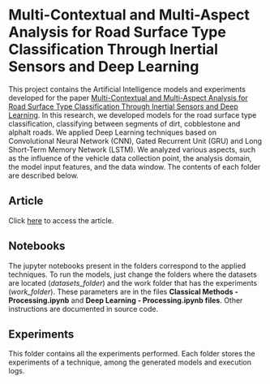 # Multi-Contextual and Multi-Aspect Analysis for Road Surface Type Classification Through Inertial Sensors and Deep Learning

This project contains the Artificial Intelligence models and experiments developed for the paper [Multi-Contextual and Multi-Aspect Analysis for Road Surface Type Classification Through Inertial Sensors and Deep Learning](). In this research, we developed models for the road surface type classification, classifying between segments of dirt, cobblestone and alphalt roads. We applied Deep Learning techniques based on Convolutional Neural Network (CNN), Gated Recurrent Unit (GRU) and Long Short-Term Memory Network (LSTM). We analyzed various aspects, such as the influence of the vehicle data collection point, the analysis domain, the model input features, and the data window. The contents of each folder are described below.

## Article

Click [here]() to access the article.

## Notebooks

The jupyter notebooks present in the folders correspond to the applied techniques. To run the models, just change the folders where the datasets are located (*datasets_folder*) and the work folder that has the experiments (*work_folder*).  These parameters are in the files **Classical Methods - Processing.ipynb** and **Deep Learning - Processing.ipynb files**. Other instructions are documented in source code.

## Experiments

This folder contains all the experiments performed. Each folder stores the experiments of a technique, among the generated models and execution logs.

